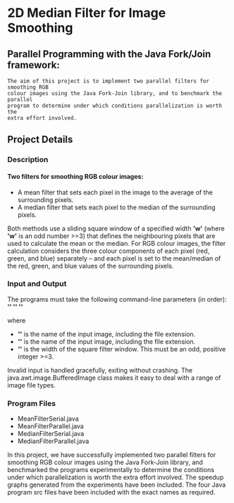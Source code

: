 # 2D Median Filter for Image Smoothing
## Parallel Programming with the Java Fork/Join framework:
    The aim of this project is to implement two parallel filters for smoothing RGB 
    colour images using the Java Fork-Join library, and to benchmark the parallel 
    program to determine under which conditions parallelization is worth the
    extra effort involved.

## Project Details

### Description

#### Two filters for smoothing RGB colour images:
- A mean filter that sets each pixel in the image to the average of the surrounding pixels.
- A median filter that sets each pixel to the median of the surrounding pixels.

Both methods use a sliding square window of a specified width **'w'** 
(where **'w'** is an odd number >=3) that defines the neighbouring 
pixels that are used to calculate the mean or the median. 
For RGB colour images, the filter calculation considers the 
three colour components of each pixel (red, green, and blue) 
separately – and each pixel is set to the mean/median of the red, 
green, and blue values of the surrounding pixels.

### Input and Output
The programs must take the following command-line parameters (in order):
**'<inputImageName>' '<outputImageName>' '<windowWidth>'**

where
* **'<inputImageName>'** is the name of the input image, including the file extension.
* **'<outputImageName>'** is the name of the input image, including the file extension.
* **'<windowWidth>'** is the width of the square filter window. This must be an odd, positive integer >=3.

Invalid input is handled gracefully, exiting without crashing. The java.awt.image.BufferedImage class makes it easy to deal with a range of image file types.

### Program Files

* MeanFilterSerial.java
* MeanFilterParallel.java
* MedianFilterSerial.java
* MedianFilterParallel.java

In this project, we have successfully implemented two parallel filters 
for smoothing RGB colour images using the Java Fork-Join library, and 
benchmarked the programs experimentally to determine the conditions under which parallelization is worth the extra effort involved. The speedup graphs generated from the experiments have been included. The four Java program src files have been included with the exact names as required.
